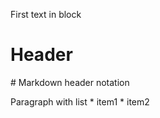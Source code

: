 <p>First text in block</p>
<div>
   <h1>Header</h1>
   # Markdown header notation
   <p>
	Paragraph with list
	* item1
	* item2
   </p>
</div>

